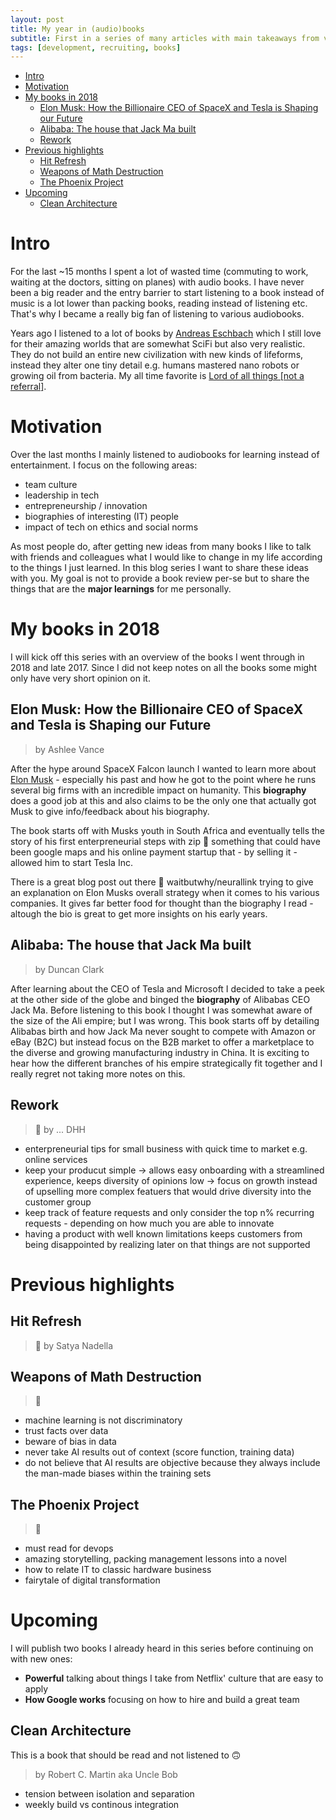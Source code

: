 ```yaml
---
layout: post
title: My year in (audio)books
subtitle: First in a series of many articles with main takeaways from various books
tags: [development, recruiting, books]
---
```

<!-- TOC -->

- [Intro](#intro)
- [Motivation](#motivation)
- [My books in 2018](#my-books-in-2018)
  - [Elon Musk: How the Billionaire CEO of SpaceX and Tesla is Shaping our Future](#elon-musk-how-the-billionaire-ceo-of-spacex-and-tesla-is-shaping-our-future)
  - [Alibaba: The house that Jack Ma built](#alibaba-the-house-that-jack-ma-built)
  - [Rework](#rework)
- [Previous highlights](#previous-highlights)
  - [Hit Refresh](#hit-refresh)
  - [Weapons of Math Destruction](#weapons-of-math-destruction)
  - [The Phoenix Project](#the-phoenix-project)
- [Upcoming](#upcoming)
  - [Clean Architecture](#clean-architecture)

<!-- /TOC -->

# Intro

For the last ~15 months I spent a lot of wasted time (commuting to work, waiting at the doctors, sitting on planes) with audio books. I have never been a big reader and the entry barrier to start listening to a book instead of music is a lot lower than packing books, reading instead of listening etc. That's why I became a really big fan of listening to various audiobooks.

Years ago I listened to a lot of books by [Andreas Eschbach](https://en.wikipedia.org/wiki/Andreas_Eschbach) which I still love for their amazing worlds that are somewhat SciFi but also very realistic. They do not build an entire new civilization with new kinds of lifeforms, instead they alter one tiny detail e.g. humans mastered nano robots or growing oil from bacteria. My all time favorite is [Lord of all things [not a referral]](https://www.amazon.de/Lord-All-Things-Andreas-Eschbach/dp/1477849815).

# Motivation

Over the last months I mainly listened to audiobooks for learning instead of entertainment. I focus on the following areas:

- team culture
- leadership in tech
- entrepreneurship / innovation
- biographies of interesting (IT) people
- impact of tech on ethics and social norms

As most people do, after getting new ideas from many books I like to talk with friends and colleagues what I would like to change in my life according to the things I just learned. In this blog series I want to share these ideas with you.
My goal is not to provide a book review per-se but to share the things that are the **major learnings** for me personally.

# My books in 2018

I will kick off this series with an overview of the books I went through in 2018 and late 2017.
Since I did not keep notes on all the books some might only have very short opinion on it.

## Elon Musk: How the Billionaire CEO of SpaceX and Tesla is Shaping our Future

> by Ashlee Vance

After the hype around SpaceX Falcon launch I wanted to learn more about [Elon Musk](https://twitter.com/elonmusk) - especially his past and how he got to the point where he runs several big firms with an incredible impact on humanity. This **biography** does a good job at this and also claims to be the only one that actually got Musk to give info/feedback about his biography.

The book starts off with Musks youth in South Africa and eventually tells the story of his first enterpreneurial steps with zip 🚨 something that could have been google maps and his online payment startup that - by selling it - allowed him to start Tesla Inc.

There is a great blog post out there 🚨 waitbutwhy/neurallink trying to give an explanation on Elon Musks overall strategy when it comes to his various companies. It gives far better food for thought than the biography I read - altough the bio is great to get more insights on his early years.

## Alibaba: The house that Jack Ma built

> by Duncan Clark

After learning about the CEO of Tesla and Microsoft I decided to take a peek at the other side of the globe and binged the **biography** of Alibabas CEO Jack Ma.
Before listening to this book I thought I was somewhat aware of the size of the Ali empire; but I was wrong. This book starts off by detailing Alibabas birth and how Jack Ma never sought to compete with Amazon or eBay (B2C) but instead focus on the B2B market to offer a marketplace to the diverse and growing manufacturing industry in China.
It is exciting to hear how the different branches of his empire strategically fit together and I really regret not taking more notes on this.

## Rework

> 🚨 by ... DHH

- enterpreneurial tips for small business with quick time to market e.g. online services
- keep your producut simple -> allows easy onboarding with a streamlined experience, keeps diversity of opinions low -> focus on growth instead of upselling more complex featuers that would drive diversity into the customer group
- keep track of feature requests and only consider the top n% recurring requests - depending on how much you are able to innovate
- having a product with well known limitations keeps customers from being disappointed by realizing later on that things are not supported


# Previous highlights

## Hit Refresh

> 🚨 by Satya Nadella



## Weapons of Math Destruction

> 🚨

- machine learning is not discriminatory
- trust facts over data
- beware of bias in data
- never take AI results out of context (score function, training data)
- do not believe that AI results are objective because they always include the man-made biases within the training sets

## The Phoenix Project

> 🚨

- must read for devops
- amazing storytelling, packing management lessons into a novel
- how to relate IT to classic hardware business
- fairytale of digital transformation

# Upcoming

I will publish two books I already heard in this series before continuing on with new ones:

- **Powerful** talking about things I take from Netflix' culture that are easy to apply
- **How Google works** focusing on how to hire and build a great team


## Clean Architecture

This is a book that should be read and not listened to 🙃

> by Robert C. Martin aka Uncle Bob

- tension between isolation and separation
- weekly build vs continous integration

